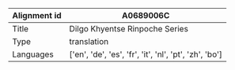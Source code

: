 |Alignment id | A0689006C
| --- | --- 
|Title | Dilgo Khyentse Rinpoche Series 
|Type | translation
|Languages | ['en', 'de', 'es', 'fr', 'it', 'nl', 'pt', 'zh', 'bo']